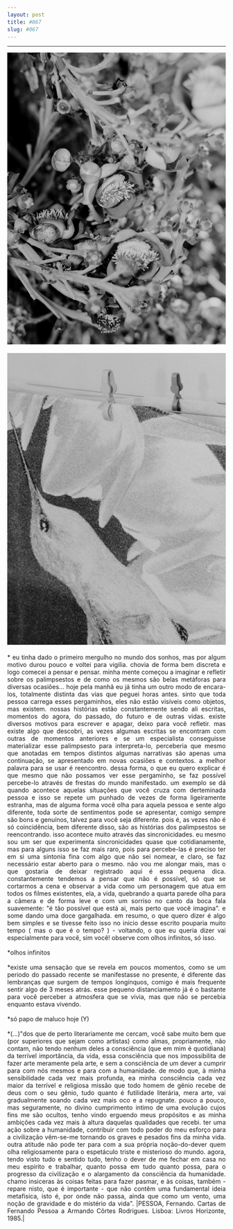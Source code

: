 ```yaml
---
layout: post
title: #067
slug: #067
---
```

---
<p class="description" style="text-align: justify;">
  <img src="/assets/danilo-luna-snapshots-47.jpg" />
  <br>
  <br>
  <img src="/assets/danilo-luna-snapshots-48.jpg" />
  <br>
  <br>
* eu tinha dado o primeiro mergulho no mundo dos sonhos, mas por algum motivo durou pouco e voltei para vigilia. chovia de forma bem discreta e logo comecei a pensar e pensar. minha mente começou a imaginar e refletir sobre os palimpsestos e de como os mesmos são belas metáforas para diversas ocasiões... hoje pela manhã eu já tinha um outro modo de encara-los, totalmente distinta das vias que peguei horas antes. sinto que toda pessoa carrega esses pergaminhos, eles não estão visíveis como objetos, mas existem. nossas histórias estão constantemente sendo ali escritas, momentos do agora, do passado, do futuro e de outras  vidas. existe diversos motivos para escrever e apagar, deixo para você refletir. mas existe algo que descobri, as vezes algumas escritas se encontram com outras de momentos anteriores e se um especialista conseguisse materializar esse palimpsesto para interpreta-lo, perceberia que mesmo que anotadas em tempos distintos algumas narrativas são apenas uma continuação, se apresentado em novas ocasiões e contextos. a melhor palavra para se usar é reencontro. dessa forma, o que eu quero explicar é que mesmo que não possamos ver esse pergaminho, se faz possível percebe-lo através de frestas do mundo manifestado. um exemplo se dá quando acontece aquelas situações que você cruza com derteminada pessoa e isso se repete um punhado de vezes de forma ligeiramente estranha, mas de alguma forma você olha para aquela pessoa e sente algo diferente, toda sorte de sentimentos pode se apresentar, comigo sempre são bons e genuínos, talvez para você seja diferente. pois é, as vezes não é só coincidência, bem diferente disso, são as histórias dos palimpsestos se reencontrando. isso acontece muito através das sincronicidades. eu mesmo sou um ser que experimenta sincronicidades quase que cotidianamente, mas para alguns isso se faz mais raro, pois para percebe-las é preciso ter em si uma sintonia fina com algo que não sei nomear, e claro, se faz necessário estar aberto para o mesmo. não vou me alongar mais, mas o que gostaria de deixar registrado aqui é essa pequena dica. constantemente tendemos a pensar que não é possível, só que se cortarmos a cena e observar a vida como um personagem que atua em todos os filmes existentes, ela, a vida, quebrando a quarta parede  olha para a câmera e de forma leve e com um sorriso no canto da boca fala suavemente: "é tão possível que está ai,  mais perto que você imagina". e some dando uma doce gargalhada. em resumo, o que quero dizer é algo bem simples e se tivesse feito isso no inicio desse escrito pouparia muito tempo ( mas o que é o tempo? ) - voltando, o que eu queria dizer vai especialmente para você, sim você! observe com olhos infinitos, só isso.
<br>
  <br>
*olhos infinitos
<br>
  <br>
*existe uma sensação que se revela em poucos momentos, como se um periodo do passado recente se manifestasse no presente, é diferente das lembranças que surgem de tempos longínquos, comigo é mais frequente sentir algo de 3 meses atrás. esse pequeno distanciamento já é o bastante para você perceber a atmosfera que se vivia, mas que não se percebia enquanto estava vivendo.
<br>
  <br>
*só papo de maluco hoje (Y)
<br>
  <br>
*(...)"dos que de perto literariamente me cercam, você sabe muito bem que (por superiores que sejam como artistas) como almas, propriamente, não contam, não tendo nenhum deles a consciência (que em mim é quotidiana) da terrível importância, da vida, essa consciência que nos impossibilita de fazer arte meramente pela arte, e sem a consciência de um dever a cumprir para com nós mesmos e para com a humanidade. de modo que, à minha sensibilidade cada vez mais profunda, ea minha consciência cada vez maior da terrível e religiosa missão que todo homem de gênio recebe de deus com o seu gênio, tudo quanto é futilidade literária, mera arte, vai gradualmente soando cada vez mais oco e a repugnate. pouco a pouco, mas seguramente, no divino cumprimento intimo de uma evolução cujos  fins me são ocultos, tenho vindo erguendo meus propósitos e as minha ambições cada vez mais à altura daquelas qualidades que recebi. ter uma ação sobre a humanidade, contribuir com todo poder do meu esforço para a civilização vêm-se-me tornando os graves e pesados fins da minha vida. outra atitude não pode ter para com a sua própria noção-do-dever quem olha religiosamente  para o espetáculo triste e misterioso do mundo. agora, tendo visto tudo e sentido tudo, tenho o dever de me fechar em casa no meu espirito e trabalhar, quanto possa em tudo quanto possa, para o progresso da civilização e o alargamento da consciência da humanidade. chamo insiceras às coisas feitas para fazer pasmar, e às coisas, também - repare nisto, que é importante - que não contêm uma fundamental ideia metafisica, isto é, por onde não passa, ainda que como um vento, uma noção de gravidade e do mistério da vida". |PESSOA, Fernando. Cartas de Fernando Pessoa a Armando Côrtes Rodrigues. Lisboa: Livros Horizonte, 1985.|
<br>
  <br>
